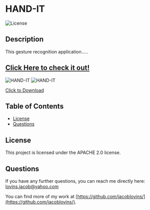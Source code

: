 # HAND-IT
      
    
![License](https://img.shields.io/badge/License-APACHE%202.0-blue.svg)

## Description

This gesture recognition application.....

## [Click Here to check it out!]()


​![HAND-IT](images/googleBooksSearch.png)
​![HAND-IT](images/googleBooksSaved.png)

<a href="./data" download>Click to Download</a>


## Table of Contents

* [License](#license)
* [Questions](#questions)



## License

This project is licensed under the APACHE 2.0 license.



## Questions

If you have any further questions, you can reach me directly here: lovins.jacob@yahoo.com

You can find more of my work at [https://github.com/jacoblovins/](https://github.com/jacoblovins/).
